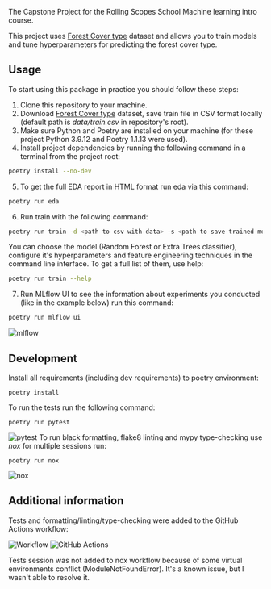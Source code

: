 The Capstone Project for the Rolling Scopes School Machine learning intro course.

This project uses [Forest Cover type](https://www.kaggle.com/competitions/forest-cover-type-prediction) dataset and allows you to train models and tune hyperparameters for predicting the forest cover type.

## Usage
To start using this package in practice you should follow these steps:
1. Clone this repository to your machine.
2. Download [Forest Cover type](https://www.kaggle.com/competitions/forest-cover-type-prediction) dataset, save train file in CSV format locally (default path is *data/train.csv* in repository's root).
3. Make sure Python and Poetry are installed on your machine (for these project Python 3.9.12 and Poetry 1.1.13 were used).
4. Install project dependencies by running the following command in a terminal from the project root:
```sh
poetry install --no-dev
```
5. To get the full EDA report in HTML format run eda via this command:
```sh
poetry run eda
```
6. Run train with the following command:
```sh
poetry run train -d <path to csv with data> -s <path to save trained model>
```
You can choose the model (Random Forest or Extra Trees classifier), configure it's hyperparameters and feature engineering techniques in the command line interface. To get a full list of them, use help:
```sh
poetry run train --help
```
7. Run MLflow UI to see the information about experiments you conducted (like in the example below) run this command:
```sh
poetry run mlflow ui
```
![mlflow](https://user-images.githubusercontent.com/38406698/166170177-fd28496d-54ed-4aa9-a8d8-549285836fcb.png)

## Development
Install all requirements (including dev requirements) to poetry environment:
```
poetry install
```
To run the tests run the following command:
```
poetry run pytest
```
![pytest](https://user-images.githubusercontent.com/38406698/166552440-448f633a-1263-4c99-a0be-d4929f1c5569.png)
To run black formatting, flake8 linting and mypy type-checking use *nox* for multiple sessions run:
```
poetry run nox
```
![nox](https://user-images.githubusercontent.com/38406698/166551661-987043f4-da8e-40f9-9938-264f30680682.png)

## Additional information
Tests and formatting/linting/type-checking were added to the GitHub Actions workflow:

![Workflow](https://user-images.githubusercontent.com/38406698/166561925-8ba98a75-fc8f-44fb-bf62-2d797b3a3d05.png)
![GitHub Actions](https://user-images.githubusercontent.com/38406698/166561703-1a822d04-14c3-4a49-8d30-32beb0ed69cb.png)

Tests session was not added to nox workflow because of some virtual environments conflict (ModuleNotFoundError). It's a known issue, but I wasn't able to resolve it.
